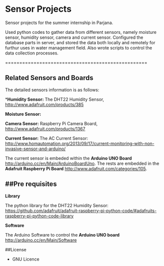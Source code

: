 Sensor Projects
================================================

Sensor projects for the summer internship in Parjana. 

Used python codes to gather data from different sensors, namely moisture sensor, humidity sensor, camera and current sensor. Configured the database parts in server, and stored the data both locally and remotely for furthur uses in water management field. Also wrote scripts to control the data collection processes.


==================================================

Related Sensors and Boards
------------------------------
The detailed sensors information is as follows:

***Humidity Sensor:**
The DHT22 Humidity Sensor, http://www.adafruit.com/products/385

**Moisture Sensor:**

**Camera Sensor:** Raspberry Pi Camera Board, http://www.adafruit.com/products/1367

**Current Sensor:** The AC Current Sensor: http://www.homautomation.org/2013/09/17/current-monitoring-with-non-invasive-sensor-and-arduino/

The current sensor is embeded within the **Arduino UNO Board** http://arduino.cc/en/Main/ArduinoBoardUno. 
The rests are embedded in the **Adafruit Raspberry Pi Board** http://www.adafruit.com/categories/105.

##Pre requisites
-----------------------------------------
**Library**

The python library for the DHT22 Humidity Sensor: https://github.com/adafruit/adafruit-raspberry-pi-python-code/#adafruits-raspberry-pi-python-code-library

**Software**

The Arduino Software to control the **Arduino UNO board**
http://arduino.cc/en/Main/Software

##License
* GNU Licence
